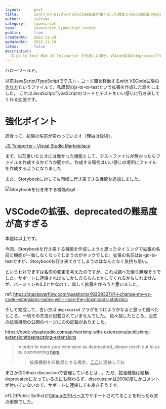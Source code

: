 ```yaml
---
layout:      post
title:       JSのテストを行き来するVScode拡張が強くなった報告とVSCode拡張のdeprecatedについての小話
author:      sa2taka
category:    typescript
tags:        javascript,typescript,vscode
public:      true
createdAt:   2022-11-20
updatedAt:   2022-11-20
latex:       false
description:
  JS go to test 改め JS Teleporter を作成した報告。VSCode拡張のdeprecateフラグを付ける方法がGithub discussionでコメントする方法しか無かったのが意外だったので小話を記載しました  
---
```


ハローワールド。

以前[JavaScript/TypeScriptでテスト・コード間を移動するwith VSCode拡張の作り方](https://blog.sa2taka.com/post/javascript-typescript-jump-between-test-and-code-with-vscode/)というファイルで、私謹製のjs-to-to-testという拡張を作成した話をしました。
これはJavaScript/TypeScriptのコードとテストをいい感じに行き来してくれる拡張です。

# 強化ポイント

訳合って、拡張の名前が変わっています（理由は後術）。

[JS Teleporter - Visual Studio Marketplace](https://marketplace.visualstudio.com/items?itemName=sa2taka.js-teleporter)

まず、以前書いたときには無かった機能として、テストファイルが無かったらファイルを作成するかどうか聞かれ、作成する場合はいい感じの場所にファイルを作成するようになりました

また、Storybookに対しても同様に行き来できる機能を追加しました。

![Storybookを行き来する機能のgif](https://user-images.githubusercontent.com/13149507/202853523-a58ac81d-6981-47cd-afbe-821cdf19ba29.gif)

# VSCodeの拡張、deprecatedの難易度が高すぎる

本題は以上です。

今回、Storybookを行き来する機能を作成しようと思ったタイミングで拡張の名前と機能が一致しなくなってしまうのがネックでした。拡張の名前はjs-go-to-testですが、Storybookも行き来できてしまうのはなんとなく気持ち悪い。

というわけでまずは名前の変更を考えたのですが、これは調べた限り無理そうでした。サポートに連絡すればもしかしたらなんとかしてくれるかもしれませんが、バージョンも0.2とかなので、新しく拡張を作ろうと思いました。

ref: https://stackoverflow.com/questions/49209327/if-i-change-my-vs-code-extensions-name-will-i-lose-the-downloads-statistics

そして完成して、古い方は `deprecated` フラグをつけようかなぁと思って調べたところ、一切その方法が記載されていませんでした。
色々探したところ、公式の拡張機能の公開のページに次の記載がありました。

https://code.visualstudio.com/api/working-with-extensions/publishing-extension#deprecating-extensions

> In order to mark your extension as deprecated, please reach out to us by commenting [here](https://github.com/microsoft/vscode-discussions/discussions/1).
> > 拡張機能を非推奨とする場合、[ここ](https://github.com/microsoft/vscode-discussions/discussions/1)に連絡してね

まさかのGithub discussionで管理しているとは...。ただ、拡張機能は結構deprecatedになっているのにも関わらず、disscussionは200程度しかコメントが付いていないので、サポートに連絡しても良さそうです。

eTLD(Public Suffix)が[GithubのPRベース](https://github.com/publicsuffix/list)でサポートされてることを知った以来の衝撃でした。
